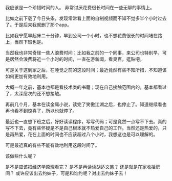 我应该是一个珍惜时间的人。
非常讨厌花费很长时间在一些无聊的事情上。

比如之前下载了今日头条，发现常常看上面的自制视频而不知不觉多半个小时过去了。于是后来我就删了那个app。

比如我宁愿早起床二十分钟，早到公司一个小时，也不想花费很长的时间堵在路上，当然下班也是。

当然我也非常奇怪一些人浪费时间；比如我之前的一个同事，来公司也特别早，可是居然会浪费将近一个小时的时间，一直在游新闻，看臭百，逛贴吧。

可是关于这到家之后，在睡觉之前的这段时间；最近竟然有些不知所措，不知道该如何更加有效地利用。

大概一年之前，基本也都是看技术类的书籍；现在自己接触范围内的，基本都看过了，太深层次的还不想接触。

再前几个月，基本在读金庸小说，读完了笑傲江湖之后，也停止了。知道继续看也再也看不到惊喜了，所以也就停了。

最近也一直想下班之后，好好读读程序，写写代码；可是竟然一点写不下去。真的写不下去，竟有些怀疑是不是自己根本就不热爱自己的工作。当然还是热爱的，只是再热爱，花在上面的时间也不应该超过八个小时，我想这也是可以理解的。

可是最近真的有些不能有效地利用这段时间了。

该做些什么呢？

是不是应该把经济学原理看完？
是不是再读读胡适文集？
还是就是在家收拾房间？
或许应该出去约妹子，可是和谁约呢？对出去约妹子去！
